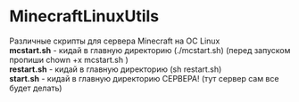 # MinecraftLinuxUtils
Различные скрипты для сервера Minecraft на OC Linux  
**mcstart.sh** - кидай в главную директорию (./mcstart.sh) (перед запуском пропиши chown +x mcstart.sh )  
**restart.sh** - кидай в главную директорию (sh restart.sh)  
**start.sh** - кидай в главную директорию СЕРВЕРА! (тут сервер сам все будет делать)
